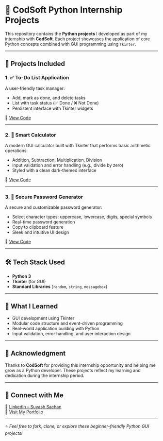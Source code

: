 # 🐍 CodSoft Python Internship Projects

This repository contains the **Python projects** I developed as part of my internship with **CodSoft**. Each project showcases the application of core Python concepts combined with GUI programming using `Tkinter`.

---

## 🚀 Projects Included
### 1. ✅ To-Do List Application
A user-friendly task manager:
- Add, mark as done, and delete tasks
- List with task status (✅ Done / ❌ Not Done)
- Persistent interface with Tkinter widgets

📂 [View Code](./ToDoListApp.py)

---

### 2. 🧮 Smart Calculator
A modern GUI calculator built with Tkinter that performs basic arithmetic operations:
- Addition, Subtraction, Multiplication, Division
- Input validation and error handling (e.g., divide by zero)
- Styled with a clean dark-themed interface

📂 [View Code](./SmartCalculator.py)

---

### 3. 🔐 Secure Password Generator
A secure and customizable password generator:
- Select character types: uppercase, lowercase, digits, special symbols
- Real-time password generation
- Copy to clipboard feature
- Sleek and intuitive UI design

📂 [View Code](./PasswordGenerator.py)

---

## 🛠️ Tech Stack Used
- **Python 3**
- **Tkinter** (for GUI)
- **Standard Libraries** (`random`, `string`, `messagebox`)

---

## 📌 What I Learned
- GUI development using Tkinter  
- Modular code structure and event-driven programming  
- Real-world application building with Python  
- Input validation, error handling, and user interaction design  

---

## 🙌 Acknowledgment
Thanks to **CodSoft** for providing this internship opportunity and helping me grow as a Python developer. These projects reflect my learning and dedication during the internship period.

---

## 📎 Connect with Me
🔗 [LinkedIn – Suyash Sachan](https://www.linkedin.com/in/YOUR_LINKEDIN_PROFILE)  
📂 [Visit My Portfolio](https://github.com/YOUR_GITHUB_USERNAME)

---

⭐ *Feel free to fork, clone, or explore these beginner-friendly Python GUI projects!*
